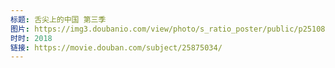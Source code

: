 ```yaml
---
标题: 舌尖上的中国 第三季
图片: https://img3.doubanio.com/view/photo/s_ratio_poster/public/p2510875252.jpg
时时: 2018
链接: https://movie.douban.com/subject/25875034/
---
```

